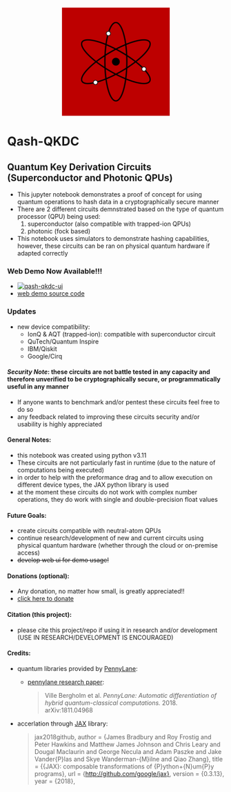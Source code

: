<p align='center'><img src="img/qash.png" width="250"></p>

# Qash-QKDC
## Quantum Key Derivation Circuits (Superconductor and Photonic QPUs)
- This jupyter notebook demonstrates a proof of concept for using quantum operations to hash data in a cryptographically secure manner
- There are 2 different circuits demnstrated based on the type of quantum processor (QPU) being used:
  1. superconductor (also compatible with trapped-ion QPUs)
  2. photonic (fock based)
- This notebook uses simulators to demonstrate hashing capabilities, however, these circuits can be ran on physical quantum hardware if adapted correctly

### Web Demo Now Available!!!
- [![qash-qkdc-ui](https://static.streamlit.io/badges/streamlit_badge_black_white.svg)](https://qkdc-ui.streamlit.app/)
- [web demo source code](https://github.com/TimeMelt/qash-qkdc-streamlit)

### Updates
- new device compatibility:
  - IonQ & AQT (trapped-ion): compatible with superconductor circuit
  - QuTech/Quantum Inspire
  - IBM/Qiskit
  - Google/Cirq

#### *Security Note*: these circuits are not battle tested in any capacity and therefore unverified to be cryptographically secure, or programmatically useful in any manner
- If anyone wants to benchmark and/or pentest these circuits feel free to do so
- any feedback related to improving these circuits security and/or usability is highly appreciated

#### General Notes:
- this notebook was created using python v3.11
- These circuits are not particularly fast in runtime (due to the nature of computations being executed)
- in order to help with the preformance drag and to allow execution on different device types, the JAX python library is used
- at the moment these circuits do not work with complex number operations, they do work with single and double-precision float values

#### Future Goals:
- create circuits compatible with neutral-atom QPUs
- continue research/development of new and current circuits using physical quantum hardware (whether through the cloud or on-premise access)
- ~~develop web ui for demo usage!~~

#### Donations (optional):
- Any donation, no matter how small, is greatly appreciated!! 
- [click here to donate](https://buy.stripe.com/fZe4i46ht5mEfMkeUY)

#### Citation (this project):
- please cite this project/repo if using it in research and/or development (USE IN RESEARCH/DEVELOPMENT IS ENCOURAGED)

#### Credits:
- quantum libraries provided by [PennyLane](https://github.com/PennyLaneAI/pennylane): 
  - [pennylane research paper](https://arxiv.org/abs/1811.04968): 

    > Ville Bergholm et al. *PennyLane: Automatic differentiation of hybrid quantum-classical computations.* 2018. arXiv:1811.04968

- accerlation through [JAX](https://github.com/google/jax) library: 
  > jax2018github,
  > author = {James Bradbury and Roy Frostig and Peter Hawkins and Matthew James Johnson and Chris Leary and Dougal Maclaurin and George Necula and Adam Paszke and Jake Vander{P}las and Skye Wanderman-{M}ilne and Qiao Zhang},
  > title = {{JAX}: composable transformations of {P}ython+{N}um{P}y programs},
  > url = {http://github.com/google/jax},
  > version = {0.3.13},
  > year = {2018},
